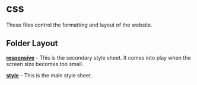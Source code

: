 # css

These files control the formatting and layout of the website.

## Folder Layout

[**responsive**](responsive.css) - This is the secondary style sheet. It comes into play when the screen size becomes too small.

[**style**](style.css) - This is the main style sheet.
